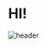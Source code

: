 # HI! 
![header](https://capsule-render.vercel.app/api?type=wave&color=auto&height=300&section=header&text=capsule%20render&fontSize=90)
